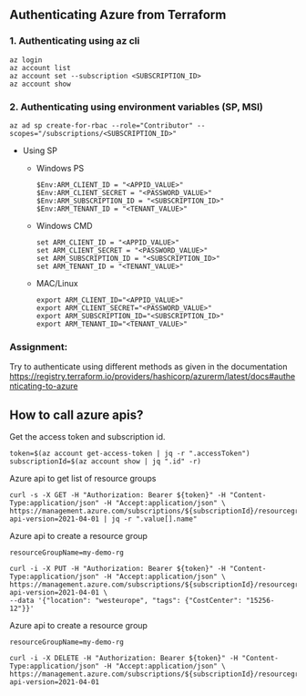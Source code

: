 ## Authenticating Azure from Terraform

### 1. Authenticating using az cli
```
az login
az account list
az account set --subscription <SUBSCRIPTION_ID>
az account show
```


### 2. Authenticating using environment variables (SP, MSI)

```
az ad sp create-for-rbac --role="Contributor" --scopes="/subscriptions/<SUBSCRIPTION_ID>"
```

- Using SP
    - Windows PS
        ```
        $Env:ARM_CLIENT_ID = "<APPID_VALUE>"
        $Env:ARM_CLIENT_SECRET = "<PASSWORD_VALUE>"
        $Env:ARM_SUBSCRIPTION_ID = "<SUBSCRIPTION_ID>"
        $Env:ARM_TENANT_ID = "<TENANT_VALUE>"
        ```

    - Windows CMD
        ```
        set ARM_CLIENT_ID = "<APPID_VALUE>"
        set ARM_CLIENT_SECRET = "<PASSWORD_VALUE>"
        set ARM_SUBSCRIPTION_ID = "<SUBSCRIPTION_ID>"
        set ARM_TENANT_ID = "<TENANT_VALUE>"
        ```

    - MAC/Linux
        ```
        export ARM_CLIENT_ID="<APPID_VALUE>"
        export ARM_CLIENT_SECRET="<PASSWORD_VALUE>"
        export ARM_SUBSCRIPTION_ID="<SUBSCRIPTION_ID>"
        export ARM_TENANT_ID="<TENANT_VALUE>"
        ```

### Assignment: 
Try to authenticate using different methods as given in the documentation
https://registry.terraform.io/providers/hashicorp/azurerm/latest/docs#authenticating-to-azure


## How to call azure apis?
Get the access token and subscription id.
```
token=$(az account get-access-token | jq -r ".accessToken")
subscriptionId=$(az account show | jq ".id" -r)
```
Azure api to get list of resource groups
```
curl -s -X GET -H "Authorization: Bearer ${token}" -H "Content-Type:application/json" -H "Accept:application/json" \
https://management.azure.com/subscriptions/${subscriptionId}/resourcegroups?api-version=2021-04-01 | jq -r ".value[].name"
```
Azure api to create a resource group
```
resourceGroupName=my-demo-rg

curl -i -X PUT -H "Authorization: Bearer ${token}" -H "Content-Type:application/json" -H "Accept:application/json" \
https://management.azure.com/subscriptions/${subscriptionId}/resourcegroups/${resourceGroupName}?api-version=2021-04-01 \
--data '{"location": "westeurope", "tags": {"CostCenter": "15256-12"}}'
```
Azure api to create a resource group
```
resourceGroupName=my-demo-rg

curl -i -X DELETE -H "Authorization: Bearer ${token}" -H "Content-Type:application/json" -H "Accept:application/json" \
https://management.azure.com/subscriptions/${subscriptionId}/resourcegroups/${resourceGroupName}?api-version=2021-04-01
```


